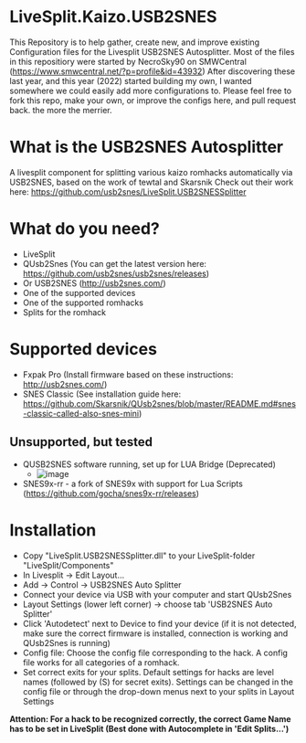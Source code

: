 # LiveSplit.Kaizo.USB2SNES
This Repository is to help gather, create new, and improve existing Configuration files for the Livesplit USB2SNES Autosplitter.
Most of the files in this repositiory were started by NecroSky90 on SMWCentral (https://www.smwcentral.net/?p=profile&id=43932)
After discovering these last year, and this year (2022) started building my own, I wanted somewhere we could easily add more configurations to.
Please feel free to fork this repo, make your own, or improve the configs here, and pull request back. the more the merrier.

# What is the USB2SNES Autosplitter
A livesplit component for splitting various kaizo romhacks automatically via USB2SNES, based on the work of tewtal and Skarsnik
Check out their work here: https://github.com/usb2snes/LiveSplit.USB2SNESSplitter

# What do you need?
- LiveSplit
- QUsb2Snes (You can get the latest version here: https://github.com/usb2snes/usb2snes/releases)
- Or USB2SNES (http://usb2snes.com/)
- One of the supported devices
- One of the supported romhacks
- Splits for the romhack

# Supported devices

- Fxpak Pro (Install firmware based on these instructions: http://usb2snes.com/)
- SNES Classic (See installation guide here: https://github.com/Skarsnik/QUsb2snes/blob/master/README.md#snes-classic-called-also-snes-mini)

## Unsupported, but tested
- QUSB2SNES software running, set up for LUA Bridge (Deprecated)
    - ![image](https://github.com/Chsbrgr/LiveSplit.Kaizo.USB2SNES/assets/1546349/1952e3f5-d6cb-4a90-aaa2-d3accaf3cd4e)
- SNES9x-rr - a fork of SNES9x with support for Lua Scripts (https://github.com/gocha/snes9x-rr/releases)

# Installation

- Copy "LiveSplit.USB2SNESSplitter.dll" to your LiveSplit-folder "LiveSplit/Components"
- In Livesplit -> Edit Layout… 
- Add -> Control -> USB2SNES Auto Splitter
- Connect your device via USB with your computer and start QUsb2Snes
- Layout Settings (lower left corner) -> choose tab 'USB2SNES Auto Splitter'
- Click 'Autodetect' next to Device to find your device (if it is not detected, make sure the correct firmware is installed, connection is working and QUsb2Snes is running)
- Config file: Choose the config file corresponding to the hack. A config file works for all categories of a romhack.
- Set correct exits for your splits. Default settings for hacks are level names (followed by (S) for secret exits). Settings can be changed in the config file or through the drop-down menus next to your splits in Layout Settings

**Attention: For a hack to be recognized correctly, the correct Game Name has to be set in LiveSplit (Best done with Autocomplete in 'Edit Splits...')**
